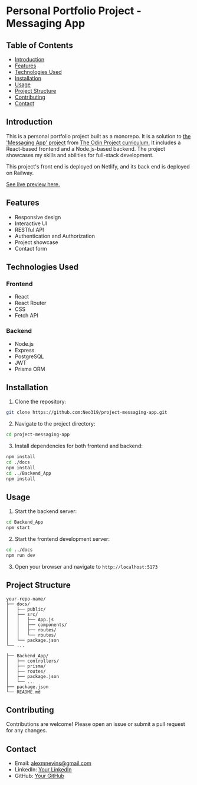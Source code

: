 # Personal Portfolio Project - Messaging App

## Table of Contents

- [Introduction](#introduction)
- [Features](#features)
- [Technologies Used](#technologies-used)
- [Installation](#installation)
- [Usage](#usage)
- [Project Structure](#project-structure)
- [Contributing](#contributing)
- [Contact](#contact)

## Introduction

This is a personal portfolio project built as a monorepo. It is a solution to [the 'Messaging App' project](https://www.theodinproject.com/lessons/nodejs-messaging-app) from [The Odin Project curriculum.](https://www.theodinproject.com) It includes a React-based frontend and a Node.js-based backend. The project showcases my skills and abilities for full-stack development.

This project's front end is deployed on Netlify, and its back end is deployed on Railway.

[See live preview here.](https://neo319-messaging-app.netlify)

## Features

- Responsive design
- Interactive UI
- RESTful API
- Authentication and Authorization
- Project showcase
- Contact form

## Technologies Used

### Frontend

- React
- React Router
- CSS
- Fetch API

### Backend

- Node.js
- Express
- PostgreSQL
- JWT
- Prisma ORM

## Installation

1. Clone the repository:

```sh
git clone https://github.com:Neo319/project-messaging-app.git
```

2. Navigate to the project directory:

```sh
cd project-messaging-app
```

3. Install dependencies for both frontend and backend:

```sh
npm install
cd ./docs
npm install
cd ../Backend_App
npm install
```

## Usage

1. Start the backend server:

```sh
cd Backend_App
npm start
```

2. Start the frontend development server:

```sh
cd ../docs
npm run dev
```

3. Open your browser and navigate to `http://localhost:5173`

## Project Structure

```
your-repo-name/
├── docs/
│   ├── public/
│   ├── src/
│   │   ├── App.js
│   │   ├── components/
│   │   ├── routes/
│   │   └── routes/
│   └── package.json
└── ...

├── Backend_App/
│   ├── controllers/
│   ├── prisma/
│   ├── routes/
│   ├── package.json
│   └── ...
├── package.json
└── README.md
```

## Contributing

Contributions are welcome! Please open an issue or submit a pull request for any changes.

## Contact

- Email: alexmnevins@gmail.com
- LinkedIn: [Your LinkedIn](https://www.linkedin.com/in/alex-nevins-489488282/)
- GitHub: [Your GitHub](https://github.com/Neo319)
